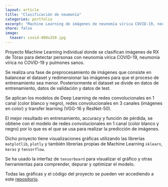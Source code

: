 ```yaml
---
layout: article
title: "Clasificación de neumonía"
categories: portfolio
excerpt: "Machine Learning de imágenes de neunomía vírica COVID-19, neumonía vírica no COVID-19 y pulmones sanos a partir de datos de kaggle"
share: false
image:
  teaser: covid-400x250.jpg
---
```


Proyecto Machine Learning individual donde se clasifican imágenes de RX de Tórax para detectar personas con neunomía vírica COVID-19, neumonía vírica no COVID-19 y pulmones sanos.

Se realiza una fase de preprocesamiento de imágenes que consiste en balancear el dataset y redimensionar las imágenes para que el proceso de entrenamiento sea menor. Posteriormente
el dataset se divide en datos de entrenamiento, datos de validación y datos de test.

Se aplican los modelos de Deep Learning de redes convolucionales en 1 canal (color blanco y negro), redes convolucionales en 3 canales (imágenes en color) y transfer learning (VGG-16 y ResNet-50).

El mejor resultado en entrenamiento, accuracy y función de pérdida, se obtiene con el modelo de redes convolucionales en 1 canal (color blanco y negro) por lo que es el que se usa para realizar la predicción de imágenes.




Dicho proyecto tiene visualizaciones gráficas utilizando las librerías `matplotlib`, `plotly` y también librerías propias de Machine Learning `sklearn`, `keras` y `tensorflow`.  

Se ha usado la interfaz de `tensorboard` para visualizar el gráfico y otras herramientas para comprender, depurar y optimizar el modelo.

Todas las gráficas y el código del proyecto se pueden ver accediendo a este [repositorio](https://github.com/sonimik13/ML_NEUMONIA).
